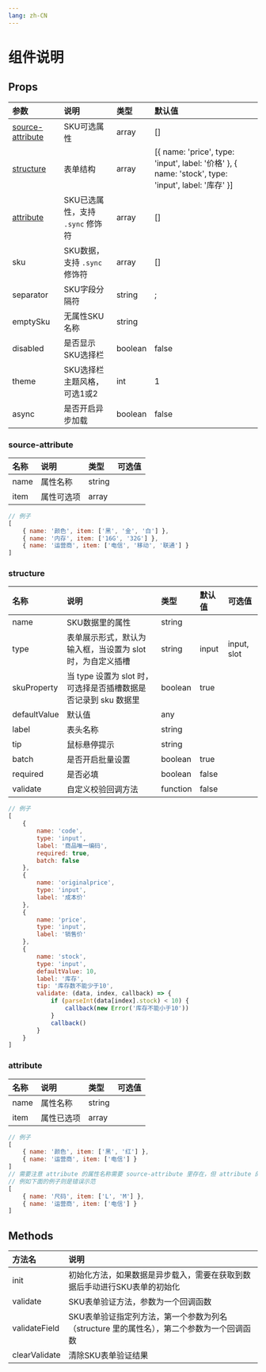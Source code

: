 ```yaml
---
lang: zh-CN
---
```


# 组件说明

## Props

| 参数                                  | 说明                             | 类型    | 默认值                                                                                             |
| :------------------------------------ | :------------------------------- | :------ | :------------------------------------------------------------------------------------------------- |
| [source-attribute](#source-attribute) | SKU可选属性                      | array   | []                                                                                                 |
| [structure](#structure)               | 表单结构                         | array   | [{ name: 'price', type: 'input', label: '价格' }, { name: 'stock', type: 'input', label: '库存' }] |
| [attribute](#attribute)               | SKU已选属性，支持 `.sync` 修饰符 | array   | []                                                                                                 |
| sku                                   | SKU数据，支持 `.sync` 修饰符     | array   | []                                                                                                 |
| separator                             | SKU字段分隔符                    | string  | ;                                                                                                  |
| emptySku                              | 无属性SKU名称                    | string  |                                                                                                    |
| disabled                              | 是否显示SKU选择栏                | boolean | false                                                                                              |
| theme                                 | SKU选择栏主题风格，可选1或2      | int     | 1                                                                                                  |
| async                                 | 是否开启异步加载                 | boolean | false                                                                                              |

### source-attribute

| 名称 | 说明       | 类型   | 可选值 |
| :--- | :--------- | :----- | :----- |
| name | 属性名称   | string |        |
| item | 属性可选项 | array  |        |


```js
// 例子
[
	{ name: '颜色', item: ['黑', '金', '白'] },
	{ name: '内存', item: ['16G', '32G'] },
	{ name: '运营商', item: ['电信', '移动', '联通'] }
]
```

### structure

| 名称         | 说明                                                            | 类型     | 默认值 | 可选值      |
| :----------- | :-------------------------------------------------------------- | :------- | :----- | :---------- |
| name         | SKU数据里的属性                                                 | string   |        |             |
| type         | 表单展示形式，默认为输入框，当设置为 slot 时，为自定义插槽      | string   | input  | input, slot |
| skuProperty  | 当 type 设置为 slot 时，可选择是否插槽数据是否记录到 sku 数据里 | boolean  | true   |             |
| defaultValue | 默认值                                                          | any      |        |             |
| label        | 表头名称                                                        | string   |        |             |
| tip          | 鼠标悬停提示                                                    | string   |        |             |
| batch        | 是否开启批量设置                                                | boolean  | true   |             |
| required     | 是否必填                                                        | boolean  | false  |             |
| validate     | 自定义校验回调方法                                              | function | false  |             |

```js
// 例子
[
	{
		name: 'code',
		type: 'input',
		label: '商品唯一编码',
		required: true,
		batch: false
	},
	{
		name: 'originalprice',
		type: 'input',
		label: '成本价'
	},
	{
		name: 'price',
		type: 'input',
		label: '销售价'
	},
	{
		name: 'stock',
		type: 'input',
		defaultValue: 10,
		label: '库存',
		tip: '库存数不能少于10',
		validate: (data, index, callback) => {
			if (parseInt(data[index].stock) < 10) {
				callback(new Error('库存不能小于10'))
			}
			callback()
		}
	}
]
```

### attribute

| 名称 | 说明       | 类型   | 可选值 |
| :--- | :--------- | :----- | :----- |
| name | 属性名称   | string |        |
| item | 属性已选项 | array  |        |


```js
// 例子
[
	{ name: '颜色', item: ['黑', '红'] },
	{ name: '运营商', item: ['电信'] }
]
// 需要注意 attribute 的属性名称需要 source-attribute 里存在，但 attribute 的属性已选项则没有限制
// 例如下面的例子则是错误示范
[
	{ name: '尺码', item: ['L', 'M'] },
	{ name: '运营商', item: ['电信'] }
]
```

## Methods

| 方法名        | 说明                                                                                      |
| :------------ | :---------------------------------------------------------------------------------------- |
| init          | 初始化方法，如果数据是异步载入，需要在获取到数据后手动进行SKU表单的初始化                 |
| validate      | SKU表单验证方法，参数为一个回调函数                                                       |
| validateField | SKU表单验证指定列方法，第一个参数为列名（structure 里的属性名），第二个参数为一个回调函数 |
| clearValidate | 清除SKU表单验证结果                                                                       |
